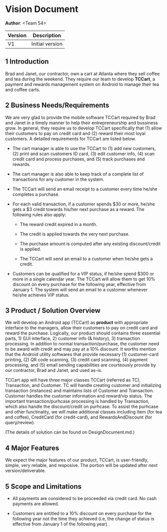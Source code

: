 # Vision Document

**Author**: \<Team 54\>

| Version | Description     |
| --------|:---------------:|
| V1      | Initial version |


## 1 Introduction

Brad and Janet, our contractor, own a cart at Atlanta where they sell coffee and tea during the weekend. They require our team to develop **TCCart**, a payment and rewards management system on Android to manage their tea and coffee carts.  

## 2 Business Needs/Requirements

We are very glad to provide the mobile software TCCart required by Brad and Janet in a timely manner to help their entrepreneurship and bussiness grow. In general, they require us to develop TCCart specifically that (1) allow their customers to pay on credit card and (2) reward their most loyal customers. A detailed requirements for TCCart are listed below. 

 - The cart manager is able to use the TCCart to (1) add new customers, (2) print and scan customers ID card, (3) edit customer info, (4) scan credit card and process purchases, and (5) track purchases and rewards. 

 - The cart manager is also able to keep track of a complete list of transactions for any customer in the system.

 - The TCCart will send an email receipt to a customer every time he/she completes a purchase.

 - For each valid transaction, if a customer spends $30 or more, he/she gets a $3 credit towards his/her next purchase as a reward. The following rules also apply:

    - The reward credit expired in a month.

    - The credit is applied towards the very next purchase.

    - The purchase amount is computed after any existing discount/credit is applied.

    - The TCCart will send an email to a customer when he/she gets a credit.

 - Customers can be qualified for a VIP status, if he/she spend $300 or more in a single calendar year. The TCCart will allow them to get 10% discount on every purchase for the following year, effective from January 1. The system will send an email to a customer whenever he/she achieves VIP status.


## 3 Product / Solution Overview

We will develop an Android app (TCCart) as **product** with appropriate interface to the managers, allow their customers to pay on credit card and reward the purchase. Logically, our product should contains three essential parts, 1) GUI interface, 2) customer info (& history), 3) transaction processing. In addition to normal transaction/purchase, the customer need to be award with credit and may pay at a 10% discount. It worths mention that the Android utility softwares that provide necessary (1) customer-card printing, (2) QR code scanning, (3) credit card scanning, (4) payment processing, and (5) email sending capabilities are courteously provide by our contractor, Brad and Janet, and used as-is.


TCCart app will have three major classes TCCart (referred as TC), Transaction, and Customer. TC will handle creating customer and initializing transaction (instances) and maintains lists of Customer and Transaction. Customer handles the customer information and reward/vip status. The important transaction/purhcase processing is handled by Transaction, which also handle the discount/credit on purhcase. To assist the purhcase and other functinality, we will make additional classes including Item (for tea and coffee), CreditCard (for credit-card), and RewardsAndDiscount (for query/review).

(The details of solution can be found on DesignDocument.md.)


## 4 Major Features

We expect the major features of our product, TCCart, is user-friendly, simple, very reliable, and resposive. The portion will be updated after next version/deliverable. 

## 5 Scope and Limitations

- All payments are considered to be proceeded via credit card. No cash payments are allowed.

- Customers are entitled to a 10% discount on every purchase for the following year not the time they achieved (i.e, the change of status is effective from January 1 of the following year) . 

